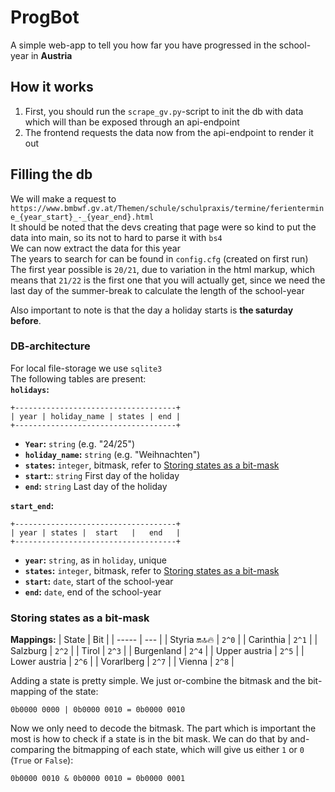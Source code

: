 # ProgBot
A simple web-app to tell you how far you have progressed in the school-year in **Austria**

## How it works
1. First, you should run the `scrape_gv.py`-script to init the db with data which will than be exposed through an api-endpoint
2. The frontend requests the data now from the api-endpoint to render it out

## Filling the db
We will make a request to `https://www.bmbwf.gv.at/Themen/schule/schulpraxis/termine/ferientermine_{year_start}_-_{year_end}.html`  
It should be noted that the devs creating that page were so kind to put the data into main, so its not to hard to parse it with `bs4`  
We can now extract the data for this year  
The years to search for can be found in `config.cfg` (created on first run)
The first year possible is `20/21`, due to variation in the html markup, which means that `21/22` is the first one that you will actually get, since we need the last day of the summer-break to calculate the length of the school-year
  
Also important to note is that the day a holiday starts is **the saturday before**.

### DB-architecture
For local file-storage we use `sqlite3`  
The following tables are present:  
**`holidays`:**
```
+------------------------------------+
| year | holiday_name | states | end |
+------------------------------------+
```
- **`Year`:** `string` (e.g. "24/25")
- **`holiday_name`:** `string` (e.g. "Weihnachten")
- **`states`:** `integer`, bitmask, refer to [Storing states as a bit-mask](#storing-states-as-a-bit-mask)
- **`start`:**: `string` First day of the holiday
- **`end`:** `string` Last day of the holiday

**`start_end`:**
```
+------------------------------------+
| year | states |  start   |   end   |
+------------------------------------+
```
- **`year`:** `string`, as in `holiday`, unique
- **`states`:** `integer`, bitmask, refer to [Storing states as a bit-mask](#storing-states-as-a-bit-mask)
- **`start`:** `date`, start of the school-year
- **`end`:** `date`, end of the school-year

### Storing states as a bit-mask
**Mappings:**
| State  | Bit |
| -----  | --- |
| Styria 🔛🔝🔥  | `2^0`   |
| Carinthia  | `2^1`  |
| Salzburg | `2^2` |
| Tirol | `2^3` |
| Burgenland | `2^4` |
| Upper austria | `2^5` |
| Lower austria  | `2^6` |
| Vorarlberg | `2^7` |
| Vienna | `2^8` |

Adding a state is pretty simple.
We just or-combine the bitmask and the bit-mapping of the state:
```
0b0000 0000 | 0b0000 0010 = 0b0000 0010
```

Now we only need to decode the bitmask. The part which is important the most is how to check if a state is in the bit mask. We can do that by and-comparing the bitmapping of each state, which will give us either `1` or `0` (`True` or `False`):
```
0b0000 0010 & 0b0000 0010 = 0b0000 0001
```